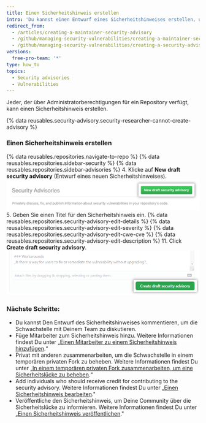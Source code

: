 ```yaml
---
title: Einen Sicherheitshinweis erstellen
intro: 'Du kannst einen Entwurf eines Sicherheitshinweises erstellen, um privat über die Sicherheitslücke in Deinem Open-Source-Projekt zu diskutieren und sie zu beheben.'
redirect_from:
  - /articles/creating-a-maintainer-security-advisory
  - /github/managing-security-vulnerabilities/creating-a-maintainer-security-advisory
  - /github/managing-security-vulnerabilities/creating-a-security-advisory
versions:
  free-pro-team: '*'
type: how_to
topics:
  - Security advisories
  - Vulnerabilities
---
```


Jeder, der über Administratorberechtigungen für ein Repository verfügt, kann einen Sicherheitshinweis erstellen.

{% data reusables.security-advisory.security-researcher-cannot-create-advisory %}

### Einen Sicherheitshinweis erstellen

{% data reusables.repositories.navigate-to-repo %}
{% data reusables.repositories.sidebar-security %}
{% data reusables.repositories.sidebar-advisories %}
4. Klicke auf **New draft security advisory** (Entwurf eines neuen Sicherheitshinweises). ![Schaltfläche „Open draft advisory“ (Hinweisentwurf öffnen)](/assets/images/help/security/security-advisory-new-draft-security-advisory-button.png)
5. Geben Sie einen Titel für den Sicherheitshinweis ein.
{% data reusables.repositories.security-advisory-edit-details %}
{% data reusables.repositories.security-advisory-edit-severity %}
{% data reusables.repositories.security-advisory-edit-cwe-cve %}
{% data reusables.repositories.security-advisory-edit-description %}
11. Click **Create draft security advisory**. ![Schaltfläche „Create security advisory" (Sicherheitshinweis erstellen)](/assets/images/help/security/security-advisory-create-security-advisory-button.png)

### Nächste Schritte:

- Du kannst Den Entwurf des Sicherheitshinweises kommentieren, um die Schwachstelle mit Deinem Team zu diskutieren.
- Füge Mitarbeiter zum Sicherheitshinweis hinzu. Weitere Informationen findest Du unter „[Einen Mitarbeiter zu einem Sicherheitshinweis hinzufügen](/github/managing-security-vulnerabilities/adding-a-collaborator-to-a-maintainer-security-advisory).“
- Privat mit anderen zusammenarbeiten, um die Schwachstelle in einem temporären privaten Fork zu beheben. Weitere Informationen findest Du unter „[In einem temporären privaten Fork zusammenarbeiten, um eine Sicherheitslücke zu beheben](/github/managing-security-vulnerabilities/collaborating-in-a-temporary-private-fork-to-resolve-a-security-vulnerability).“
- Add individuals who should receive credit for contributing to the security advisory. Weitere Informationen findest Du unter „[Einen Sicherheitshinweis bearbeiten](/github/managing-security-vulnerabilities/editing-a-security-advisory#about-credits-for-security-advisories)."
- Veröffentliche den Sicherheitshinweis, um Deine Community über die Sicherheitslücke zu informieren. Weitere Informationen findest Du unter „[Einen Sicherheitshinweis veröffentlichen](/github/managing-security-vulnerabilities/publishing-a-security-advisory)."
